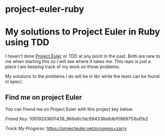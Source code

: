 project-euler-ruby
==================

# My solutions to Project Euler in Ruby using TDD

I haven't done [Project Euler](http://projecteuler.net/) or TDD at any point in the past.  Both are new to me when starting this so I will see where it takes me.  This repo is just a place I am keeping track of my work on these problems. 

My solutions to the problems I do will be in lib/ while the tests can be found in spec/.

## Find me on project Euler

You can friend me on Project Euler with this project key below.

*Friend Key:* 10619203601438_966e6c1dc994338e8dbf0869751bd5b2

*Track My Progress:* https://projecteuler.net/progress=zarry